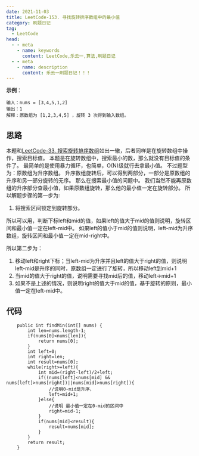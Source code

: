 ```yaml
---
date: 2021-11-03
title: LeetCode-153. 寻找旋转排序数组中的最小值
category: 刷题日记
tag:
  - LeetCode
head:
  - - meta
    - name: keywords
      content: LeetCode,乐云一,算法,刷题日记
  - - meta
    - name: description
      content: 乐云一刷题日记！！！
---
```

**示例**：
```
输入：nums = [3,4,5,1,2]
输出：1
解释：原数组为 [1,2,3,4,5] ，旋转 3 次得到输入数组。
```
## 思路
本题和[LeetCode-33. 搜索旋转排序数组](https://leyuna.xyz/#/blog?blogId=51)如出一辙，后者同样是在旋转数组中操作，搜索目标值。
本题是在旋转数组中，搜索最小的数，那么就没有目标值的条件了。
最简单的是使用暴力循环，也简单，O(N)级就行去拿最小值。
不过题型为：原数组为升序数组。
升序数组旋转后，可以得到两部分，一部分是原数组的升序和另一部分旋转的无序。
那么在搜索最小值的问题中。
我们当然不能再原数组的升序部分查最小值，如果原数组旋转，那么他的最小值一定在旋转部分。
所以解题步骤的第一步为:
1. 将搜索区间锁定到旋转部分。

所以可以用，判断下标left和mid的值，如果left的值大于mid的值则说明，旋转区间和最小值一定在left-mid中。
如果left的值小于mid的值则说明，left-mid为升序数组，旋转区间和最小值一定在mid-right中。

所以第二步为：
1. 移动left和right下标；当left-mid为升序并且left的值大于right的值，则说明left-mid是升序的同时，原数组一定进行了旋转，所以移动left到mid+1
2. 当mid的值大于right的值，说明需要寻找mid后的值，移动left->mid+1
3. 如果不是上述的情况，则说明right的值大于mid的值，基于旋转的原则，最小值一定在left-mid中。

## 代码
```
    public int findMin(int[] nums) {
        int len=nums.length-1;
        if(nums[0]<nums[len]){
            return nums[0];
        }
        int left=0;
        int right=len;
        int result=nums[0];
        while(right>=left){
            int mid=(right-left)/2+left;
            if((nums[left]<nums[mid] && nums[left]>nums[right])||nums[mid]>nums[right]){
                //说明0-mid是升序，
                left=mid+1;
            }else{
                //说明 最小值一定在0-mid的区间中
                right=mid-1;
            }
            if(nums[mid]<result){
                result=nums[mid];
            }
        }
        return result;
    }
```
